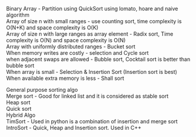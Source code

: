 Binary Array - Partition using QuickSort using lomato, hoare and naive algorithm  
Array of size n with small ranges - use counting sort, time complexity is O(N+K) and space complexity is O(K)  
Array of size n with large ranges as array element - Radix sort, Time complexity is O(N) and space complexity is O(N)  
Array with uniformly distributed ranges - Bucket sort  
When memory writes are costly - selection and Cycle sort  
when adjacent swaps are allowed - Bubble sort, Cocktail sort is better than bubble sort  
When array is small - Selection & Insertion Sort (Insertion sort is best)  
When available extra memory is less - Shall sort  
  
General purpose sorting algo  
Merge sort - Good for linked list and it is considered as stable sort  
Heap sort  
Quick sort  
Hybrid Algo  
TimSort - Used in python is a combination of insertion and merge sort  
IntroSort - Quick, Heap and Insertion sort. Used in C++


